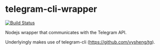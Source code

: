 telegram-cli-wrapper
===================
[![Build Status](https://travis-ci.org/tincann/telegram-cli-wrapper.svg)](https://travis-ci.org/tincann/telegram-cli-nodejs)

Nodejs wrapper that communicates with the Telegram API.

Underlyingly makes use of telegram-cli (https://github.com/vysheng/tg).
